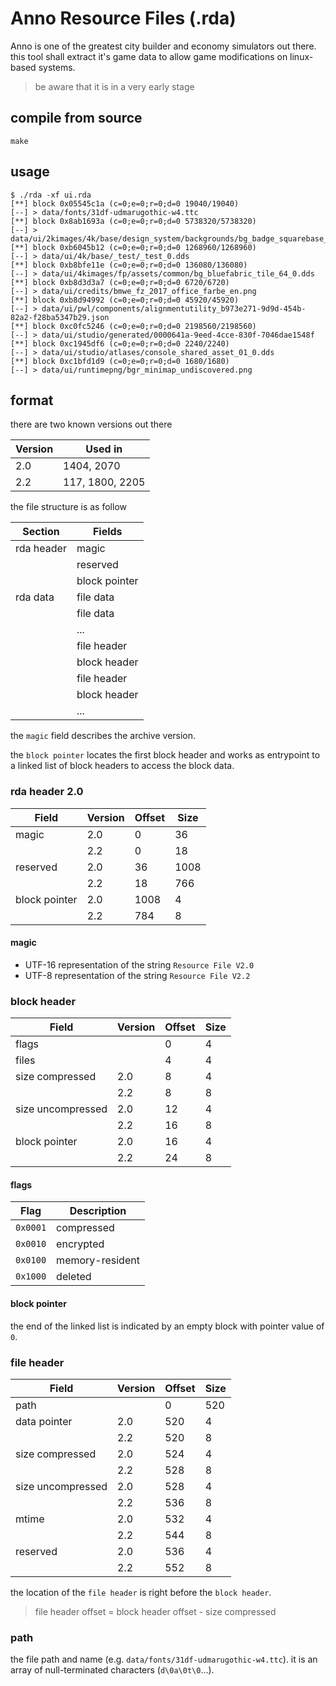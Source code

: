 # Anno Resource Files (.rda)

Anno is one of the greatest city builder and economy simulators out there.
this tool shall extract it's game data to allow game modifications
on linux-based systems.

> be aware that it is in a very early stage

## compile from source

    make

## usage

    $ ./rda -xf ui.rda 
    [**] block 0x05545c1a (c=0;e=0;r=0;d=0 19040/19040)
    [--] > data/fonts/31df-udmarugothic-w4.ttc
    [**] block 0x8ab1693a (c=0;e=0;r=0;d=0 5738320/5738320)
    [--] > data/ui/2kimages/4k/base/design_system/backgrounds/bg_badge_squarebase_20x8_0.dds
    [**] block 0xb6045b12 (c=0;e=0;r=0;d=0 1268960/1268960)
    [--] > data/ui/4k/base/_test/_test_0.dds
    [**] block 0xb8bfe11e (c=0;e=0;r=0;d=0 136080/136080)
    [--] > data/ui/4kimages/fp/assets/common/bg_bluefabric_tile_64_0.dds
    [**] block 0xb8d3d3a7 (c=0;e=0;r=0;d=0 6720/6720)
    [--] > data/ui/credits/bmwe_fz_2017_office_farbe_en.png
    [**] block 0xb8d94992 (c=0;e=0;r=0;d=0 45920/45920)
    [--] > data/ui/pwl/components/alignmentutility_b973e271-9d9d-454b-82a2-f28ba5347b29.json
    [**] block 0xc0fc5246 (c=0;e=0;r=0;d=0 2198560/2198560)
    [--] > data/ui/studio/generated/0000641a-9eed-4cce-830f-7046dae1548f
    [**] block 0xc1945df6 (c=0;e=0;r=0;d=0 2240/2240)
    [--] > data/ui/studio/atlases/console_shared_asset_01_0.dds
    [**] block 0xc1bfd1d9 (c=0;e=0;r=0;d=0 1680/1680)
    [--] > data/ui/runtimepng/bgr_minimap_undiscovered.png

## format

there are two known versions out there

| Version | Used in         |
| ------- | --------------- |
| 2.0     | 1404, 2070      |
| 2.2     | 117, 1800, 2205 |

the file structure is as follow

| Section    | Fields        |
| ---------- | ------------- |
| rda header | magic         |
|            | reserved      |
|            | block pointer |
| rda data   | file data     |
|            | file data     |
|            | ...           |
|            | file header   |
|            | block header  |
|            | file header   |
|            | block header  |
|            | ...           |

the `magic` field describes the archive version.

the `block pointer` locates the first block header and works as entrypoint
to a linked list of block headers to access the block data.

### rda header 2.0

| Field         | Version | Offset | Size |
| ------------- | ------- | ------ | ---- |
| magic         | 2.0     | 0      | 36   |
|               | 2.2     | 0      | 18   |
| reserved      | 2.0     | 36     | 1008 |
|               | 2.2     | 18     | 766  |
| block pointer | 2.0     | 1008   | 4    |
|               | 2.2     | 784    | 8    |

#### magic

* UTF-16 representation of the string `Resource File V2.0`
* UTF-8 representation of the string `Resource File V2.2`

### block header

| Field             | Version | Offset | Size |
| ----------------- | ------- | ------ | ---- |
| flags             |         | 0      | 4    |
| files             |         | 4      | 4    |
| size compressed   | 2.0     | 8      | 4    |
|                   | 2.2     | 8      | 8    |
| size uncompressed | 2.0     | 12     | 4    |
|                   | 2.2     | 16     | 8    |
| block pointer     | 2.0     | 16     | 4    |
|                   | 2.2     | 24     | 8    |

#### flags

| Flag     | Description     |
| -------- | --------------- |
| `0x0001` | compressed      |
| `0x0010` | encrypted       |
| `0x0100` | memory-resident |
| `0x1000` | deleted         |

#### block pointer

the end of the linked list is indicated by an empty block with pointer value of `0`.

### file header

| Field             | Version | Offset | Size |
| ----------------- | ------- | ------ | ---- |
| path              |         | 0      | 520  |
| data pointer      | 2.0     | 520    | 4    |
|                   | 2.2     | 520    | 8    |
| size compressed   | 2.0     | 524    | 4    |
|                   | 2.2     | 528    | 8    |
| size uncompressed | 2.0     | 528    | 4    |
|                   | 2.2     | 536    | 8    |
| mtime             | 2.0     | 532    | 4    |
|                   | 2.2     | 544    | 8    |
| reserved          | 2.0     | 536    | 4    |
|                   | 2.2     | 552    | 8    |

the location of the `file header` is right before the `block header`.
> file header offset = block header offset - size compressed

### path

the file path and name (e.g. `data/fonts/31df-udmarugothic-w4.ttc`).
it is an array of null-terminated characters (`d\0a\0t\0`...).
